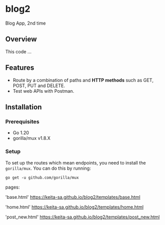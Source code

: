 # blog2
Blog App, 2nd time

## Overview
This code ...

## Features

- Route by a combination of paths and **HTTP methods** such as GET, POST, PUT and DELETE.
- Test web APIs with Postman. 

## Installation

### Prerequisites

- Go 1.20
- gorilla/mux v1.8.X


### Setup
To set up the routes which mean endpoints, you need to install the `gorilla/mux`. You can do this by running:
```
go get -u github.com/gorilla/mux
```

pages:

'base.html' https://keita-sa.github.io/blog2/templates/base.html

'home.html' https://keita-sa.github.io/blog2/templates/home.html

'post_new.html' https://keita-sa.github.io/blog2/templates/post_new.html
